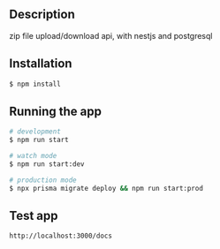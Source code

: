 ## Description

zip file upload/download api, with nestjs and postgresql

## Installation

```bash
$ npm install
```

## Running the app

```bash
# development
$ npm run start

# watch mode
$ npm run start:dev

# production mode
$ npx prisma migrate deploy && npm run start:prod 
```

## Test app

```
http://localhost:3000/docs
```
